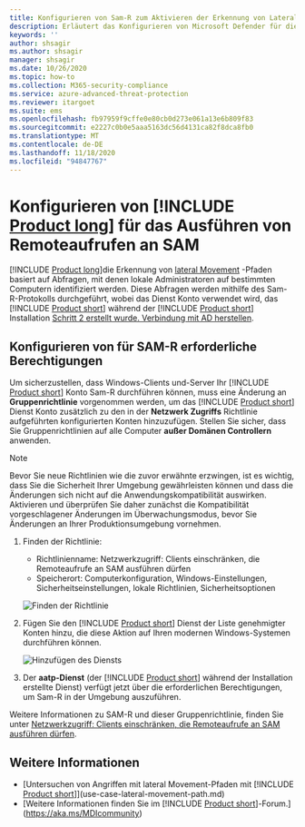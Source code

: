 ```yaml
---
title: Konfigurieren von Sam-R zum Aktivieren der Erkennung von Lateral Movement-Pfaden in Microsoft Defender für Identity
description: Erläutert das Konfigurieren von Microsoft Defender für die Identität, um Remote Aufrufe an Sam durchführen zu können.
keywords: ''
author: shsagir
ms.author: shsagir
manager: shsagir
ms.date: 10/26/2020
ms.topic: how-to
ms.collection: M365-security-compliance
ms.service: azure-advanced-threat-protection
ms.reviewer: itargoet
ms.suite: ems
ms.openlocfilehash: fb97959f9cffe0e80cb0d273e061a13e6b809f83
ms.sourcegitcommit: e2227c0b0e5aaa5163dc56d4131ca82f8dca8fb0
ms.translationtype: MT
ms.contentlocale: de-DE
ms.lasthandoff: 11/18/2020
ms.locfileid: "94847767"
---
```

# <a name="configure-product-long-to-make-remote-calls-to-sam"></a>Konfigurieren von [!INCLUDE [Product long](includes/product-long.md)] für das Ausführen von Remoteaufrufen an SAM

[!INCLUDE [Product long](includes/product-long.md)]die Erkennung von [lateral Movement](use-case-lateral-movement-path.md) -Pfaden basiert auf Abfragen, mit denen lokale Administratoren auf bestimmten Computern identifiziert werden. Diese Abfragen werden mithilfe des Sam-R-Protokolls durchgeführt, wobei das Dienst Konto verwendet wird, das [!INCLUDE [Product short](includes/product-short.md)] während der [!INCLUDE [Product short](includes/product-short.md)] Installation  [Schritt 2 erstellt wurde. Verbindung mit AD herstellen](install-step2.md).

## <a name="configure-sam-r-required-permissions"></a>Konfigurieren von für SAM-R erforderliche Berechtigungen

Um sicherzustellen, dass Windows-Clients und-Server Ihr [!INCLUDE [Product short](includes/product-short.md)] Konto Sam-R durchführen können, muss eine Änderung an **Gruppenrichtlinie** vorgenommen werden, um das [!INCLUDE [Product short](includes/product-short.md)] Dienst Konto zusätzlich zu den in der **Netzwerk Zugriffs** Richtlinie aufgeführten konfigurierten Konten hinzuzufügen. Stellen Sie sicher, dass Sie Gruppenrichtlinien auf alle Computer **außer Domänen Controllern** anwenden.

> [!Note]
> Bevor Sie neue Richtlinien wie die zuvor erwähnte erzwingen, ist es wichtig, dass Sie die Sicherheit Ihrer Umgebung gewährleisten können und dass die Änderungen sich nicht auf die Anwendungskompatibilität auswirken. Aktivieren und überprüfen Sie daher zunächst die Kompatibilität vorgeschlagener Änderungen im Überwachungsmodus, bevor Sie Änderungen an Ihrer Produktionsumgebung vornehmen.

1. Finden der Richtlinie:

   - Richtlinienname: Netzwerkzugriff: Clients einschränken, die Remoteaufrufe an SAM ausführen dürfen
   - Speicherort: Computerkonfiguration, Windows-Einstellungen, Sicherheitseinstellungen, lokale Richtlinien, Sicherheitsoptionen

    ![Finden der Richtlinie](media/samr-policy-location.png)

1. Fügen Sie den [!INCLUDE [Product short](includes/product-short.md)] Dienst der Liste genehmigter Konten hinzu, die diese Aktion auf Ihren modernen Windows-Systemen durchführen können.

    ![Hinzufügen des Diensts](media/samr-add-service.png)

3. Der **aatp-Dienst** (der [!INCLUDE [Product short](includes/product-short.md)] während der Installation erstellte Dienst) verfügt jetzt über die erforderlichen Berechtigungen, um Sam-R in der Umgebung auszuführen.

Weitere Informationen zu SAM-R und dieser Gruppenrichtlinie, finden Sie unter [Netzwerkzugriff: Clients einschränken, die Remoteaufrufe an SAM ausführen dürfen](/windows/security/threat-protection/security-policy-settings/network-access-restrict-clients-allowed-to-make-remote-sam-calls).

## <a name="see-also"></a>Weitere Informationen

- [Untersuchen von Angriffen mit lateral Movement-Pfaden mit [!INCLUDE [Product short](includes/product-short.md)]](use-case-lateral-movement-path.md)
- [Weitere Informationen finden Sie im [!INCLUDE [Product short](includes/product-short.md)]-Forum.](https://aka.ms/MDIcommunity)
